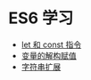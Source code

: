 # ES6 学习

- [let 和 const 指令](guide/let-and-const-directives.md)
- [变量的解构赋值](guide/deconstruction-assignment.md)
- [字符串扩展](guide/string.md)
